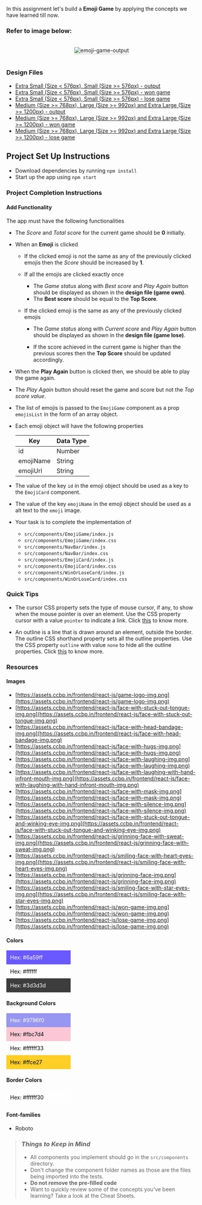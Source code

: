 In this assignment let's build a **Emoji Game** by applying the concepts we have learned till now.

### Refer to image below:

<br/>
<div style="text-align: center;">
    <img src="https://assets.ccbp.in/frontend/content/react-js/emoji-game-output.gif" alt="emoji-game-output" style="max-width:70%;box-shadow:0 2.8px 2.2px rgba(0, 0, 0, 0.12)">
</div>
<br/>

### Design Files

- [Extra Small (Size < 576px), Small (Size >= 576px) - output](https://assets.ccbp.in/frontend/content/react-js/emoji-game-sm-output.png)
- [Extra Small (Size < 576px), Small (Size >= 576px) - won game](https://assets.ccbp.in/frontend/content/react-js/emoji-game-won-game-sm-output.png)
- [Extra Small (Size < 576px), Small (Size >= 576px) - lose game](https://assets.ccbp.in/frontend/content/react-js/emoji-game-lose-game-sm-output.png)
- [Medium (Size >= 768px), Large (Size >= 992px) and Extra Large (Size >= 1200px) - output](https://assets.ccbp.in/frontend/content/react-js/emoji-game-lg-output.png)
- [Medium (Size >= 768px), Large (Size >= 992px) and Extra Large (Size >= 1200px) - won game](https://assets.ccbp.in/frontend/content/react-js/emoji-game-won-game-lg-output.png)
- [Medium (Size >= 768px), Large (Size >= 992px) and Extra Large (Size >= 1200px) - lose game](https://assets.ccbp.in/frontend/content/react-js/emoji-game-lose-game-lg-output.png)

## Project Set Up Instructions

- Download dependencies by running `npm install`
- Start up the app using `npm start`

### Project Completion Instructions

#### Add Functionality

The app must have the following functionalities

- The _Score_ and _Total score_ for the current game should be **0** initially.
- When an **Emoji** is clicked

  - If the clicked emoji is not the same as any of the previously clicked emojis then the _Score_ should be increased by **1**.
  - If all the emojis are clicked exactly once

    - The _Game status_ along with _Best score_ and _Play Again_ button should be displayed as shown in the **design file (game own)**.
    - The **Best score** should be equal to the **Top Score**.

  - If the clicked emoji is the same as any of the previously clicked emojis

    - The _Game status_ along with _Current score_ and _Play Again_ button should be displayed as shown in the **design file (game lose)**.

    - If the score achieved in the current game is higher than the previous scores then the **Top Score** should be updated accordingly.

- When the **Play Again** button is clicked then, we should be able to play the game again.

- The _Play Again_ button should reset the game and score but not the _Top score value_.

- The list of emojis is passed to the `EmojiGame` component as a prop `emojisList` in the form of an array object.

- Each emoji object will have the following properties

  | Key       | Data Type |
  | --------- | --------- |
  | id        | Number    |
  | emojiName | String    |
  | emojiUrl  | String    |

- The value of the key `id` in the emoji object should be used as a key to the `EmojiCard` component.
- The value of the key `emojiName` in the emoji object should be used as a alt text to the `emoji` image.

- Your task is to complete the implementation of
  - `src/components/EmojiGame/index.js`
  - `src/components/EmojiGame/index.css`
  - `src/components/NavBar/index.js`
  - `src/components/NavBar/index.css`
  - `src/components/EmojiCard/index.js`
  - `src/components/EmojiCard/index.css`
  - `src/components/WinOrLoseCard/index.js`
  - `src/components/WinOrLoseCard/index.css`

### Quick Tips

- The cursor CSS property sets the type of mouse cursor, if any, to show when the mouse pointer is over an element. Use the CSS property cursor with a value `pointer` to indicate a link. Click <a href="https://css-tricks.com/almanac/properties/c/cursor/" target="_blank">this</a> to know more.

- An outline is a line that is drawn around an element, outside the border. The outline CSS shorthand property sets all the outline properties. Use the CSS property `outline` with value `none` to hide all the outline properties. Click <a href="https://www.w3schools.com/css/css_outline.asp" target="_blank">this</a> to know more.

### Resources

#### Images

- [https://assets.ccbp.in/frontend/react-js/game-logo-img.png](https://assets.ccbp.in/frontend/react-js/game-logo-img.png)
- [https://assets.ccbp.in/frontend/react-js/face-with-stuck-out-tongue-img.png](https://assets.ccbp.in/frontend/react-js/face-with-stuck-out-tongue-img.png)
-  [https://assets.ccbp.in/frontend/react-js/face-with-head-bandage-img.png](https://assets.ccbp.in/frontend/react-js/face-with-head-bandage-img.png)
- [https://assets.ccbp.in/frontend/react-js/face-with-hugs-img.png](https://assets.ccbp.in/frontend/react-js/face-with-hugs-img.png)
- [https://assets.ccbp.in/frontend/react-js/face-with-laughing-img.png](https://assets.ccbp.in/frontend/react-js/face-with-laughing-img.png)
- [https://assets.ccbp.in/frontend/react-js/face-with-laughing-with-hand-infront-mouth-img.png](https://assets.ccbp.in/frontend/react-js/face-with-laughing-with-hand-infront-mouth-img.png)
- [https://assets.ccbp.in/frontend/react-js/face-with-mask-img.png](https://assets.ccbp.in/frontend/react-js/face-with-mask-img.png)
- [https://assets.ccbp.in/frontend/react-js/face-with-silence-img.png](https://assets.ccbp.in/frontend/react-js/face-with-silence-img.png)
- [https://assets.ccbp.in/frontend/react-js/face-with-stuck-out-tongue-and-winking-eye-img.png](https://assets.ccbp.in/frontend/react-js/face-with-stuck-out-tongue-and-winking-eye-img.png)
- [https://assets.ccbp.in/frontend/react-js/grinning-face-with-sweat-img.png](https://assets.ccbp.in/frontend/react-js/grinning-face-with-sweat-img.png)
- [https://assets.ccbp.in/frontend/react-js/smiling-face-with-heart-eyes-img.png](https://assets.ccbp.in/frontend/react-js/smiling-face-with-heart-eyes-img.png)
- [https://assets.ccbp.in/frontend/react-js/grinning-face-img.png](https://assets.ccbp.in/frontend/react-js/grinning-face-img.png)
- [https://assets.ccbp.in/frontend/react-js/smiling-face-with-star-eyes-img.png](https://assets.ccbp.in/frontend/react-js/smiling-face-with-star-eyes-img.png)
- [https://assets.ccbp.in/frontend/react-js/won-game-img.png](https://assets.ccbp.in/frontend/react-js/won-game-img.png)
- [https://assets.ccbp.in/frontend/react-js/lose-game-img.png](https://assets.ccbp.in/frontend/react-js/lose-game-img.png)

#### Colors

<div style="background-color: #6a59ff ; width: 150px; padding: 10px; color: white">Hex: #6a59ff</div>
<div style="background-color: #ffffff ; width: 150px; padding: 10px; color: black">Hex: #ffffff</div>
<div style="background-color: #3d3d3d ; width: 150px; padding: 10px; color: white">Hex: #3d3d3d</div>

#### Background Colors

<div style="background-color: #9796f0 ; width: 150px; padding: 10px; color: white">Hex: #9796f0</div>
<div style="background-color: #fbc7d4 ; width: 150px; padding: 10px; color: black">Hex: #fbc7d4</div>
<div style="background-color: #ffffff33 ; width: 150px; padding: 10px; color: black">Hex: #ffffff33</div>
<div style="background-color: #ffce27 ; width: 150px; padding: 10px; color: black">Hex: #ffce27</div>

#### Border Colors

<div style="background-color: #ffffff30 ; width: 150px; padding: 10px; color: black">Hex: #ffffff30</div>

#### Font-families

- Roboto

> ### _Things to Keep in Mind_
>
> - All components you implement should go in the `src/components` directory.
> - Don't change the component folder names as those are the files being
>   imported into the tests.
> - **Do not remove the pre-filled code**
> - Want to quickly review some of the concepts you’ve been learning? Take a
>   look at the Cheat Sheets.
